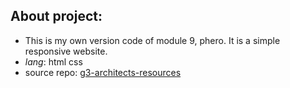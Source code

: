 ## About project:
- This is my own version code of module 9, phero. It is a simple responsive website.
- *lang*: html css
- source repo: [g3-architects-resources](https://github.com/ProgrammingHero1/g3-architects-resources)

